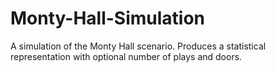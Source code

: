# Monty-Hall-Simulation
A simulation of the Monty Hall scenario. Produces a statistical representation with optional number of plays and doors. 
